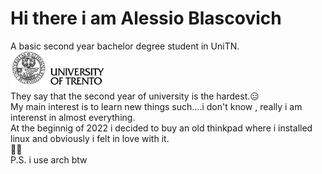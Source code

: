 # Hi there i am Alessio Blascovich

A basic second year bachelor degree student in UniTN.  
<img src="https://github.com/ElBlasco69/ElBlasco69/blob/main/images/not_trasparent_logo.png"  width="150" height="60">  
They say that the second year of university is the hardest.😑  
My main interest is to learn new things such....i don't know , really i am interenst in almost everything.  
At the beginnig of 2022 i decided to buy an old thinkpad where i installed linux and obviously i felt in love with it.   
🏳️‍🌈  
P.S. i use arch btw
<!--
**ElBlasco69/ElBlasco69** is a ✨ _special_ ✨ repository because its `README.md` (this file) appears on your GitHub profile.

Here are some ideas to get you started:

- 🔭 I’m currently working on ...
- 🌱 I’m currently learning ...
- 👯 I’m looking to collaborate on ...
- 🤔 I’m looking for help with ...
- 💬 Ask me about ...
- 📫 How to reach me: ...
- 😄 Pronouns: ...
- ⚡ Fun fact: ...
-->
